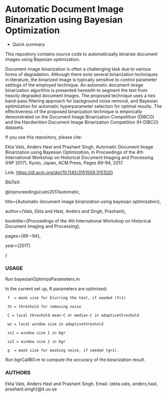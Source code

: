 # Automatic Document Image Binarization using Bayesian Optimization #

* Quick summary

This repository contains source code to automaticaally binarize document images using Bayesian optimization.

Document image binarization is often a challenging task due to various forms of degradation. 
Although there exist several binarization techniques in literature, the binarized image is typically sensitive 
to control parameter settings of the employed technique.
An automatic document image binarization algorithm is presented herewith to segment the text from heavily degraded document
images. The proposed technique uses a two band-pass filtering approach for background noise removal, and Bayesian optimization
for automatic hyperparameter selection for optimal results. The effectiveness of the proposed binarization technique is empirically
demonstrated on the Document Image Binarization Competition (DIBCO) and the Handwritten Document Image Binarization Competition (H-DIBCO) datasets.

If you use this repository, please cite:

Ekta Vats, Anders Hast and Prashant Singh, Automatic Document Image Binarization using Bayesian Optimization, 
In Proceedings of the 4th International Workshop on Historical Document Imaging and Processing (HIP 2017), 
Kyoto, Japan, ACM Press, Pages 89–94, 2017. 

Link: https://dl.acm.org/doi/10.1145/3151509.3151520

BibTeX:

@inproceedings{vats2017automatic,

  title={Automatic document image binarization using bayesian optimization},
  
  author={Vats, Ekta and Hast, Anders and Singh, Prashant},
  
  booktitle={Proceedings of the 4th International Workshop on Historical Document Imaging and Processing},
  
  pages={89--94},
  
  year={2017}
  
}


### USAGE ###

Run bayesianOptimizeParameters.m

In the current set up, 6 parameters are optimised:

     f  = mask size for blurring the text, if needed (f>1)
     
     th = threshold for removing noise
     
     C = local threshold mean-C or median-C in adaptivethreshold
     
     ws = local window size in adaptivethreshold
     
     sz1 = window size 1 in bgr
     
     sz2 = window size 2 in bgr
     
     g  = mask size for masking noise, if needed (g>1).

Run bgrCallBO.m to compute the accuracy of the binarization result.


### AUTHORS ###

Ekta Vats, Anders Hast and Prashant Singh.
Email: {ekta.vats, anders,hast, prashant.singh}@it.uu.se
